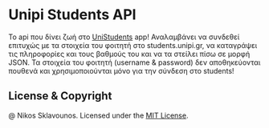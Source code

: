 # Unipi Students API

Το api που δίνει ζωή στο [UniStudents](https://play.google.com/store/apps/details?id=com.unipi.students) app! 
Αναλαμβάνει να συνδεθεί επιτυχώς με τα στοιχεία του φοιτητή στο students.unipi.gr, να καταγράψει τις πληροφορίες και τους βαθμούς του
και να τα στείλει πίσω σε μορφή JSON. Τα στοιχεία του φοιτητή (username & password) δεν αποθηκεύονται πουθενά και χρησιμοποιούνται
μόνο για την σύνδεση στο students!

## License & Copyright

@ Nikos Sklavounos. Licensed under the [MIT License](LICENSE).

